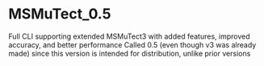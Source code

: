 # MSMuTect_0.5
Full CLI supporting extended MSMuTect3 with added features, improved accuracy, and better performance
Called 0.5 (even though v3 was already made) since this version is intended for distribution, unlike prior versions
